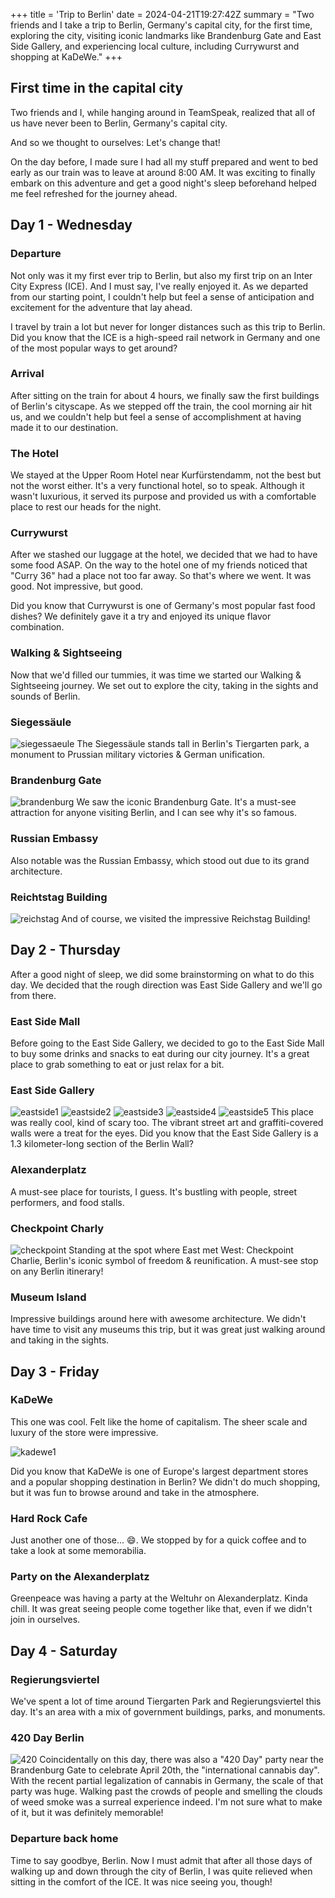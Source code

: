 +++
title = 'Trip to Berlin'
date = 2024-04-21T19:27:42Z
summary = "Two friends and I take a trip to Berlin, Germany's capital city, for the first time, exploring the city, visiting iconic landmarks like Brandenburg Gate and East Side Gallery, and experiencing local culture, including Currywurst and shopping at KaDeWe."
+++

## First time in the capital city
Two friends and I, while hanging around in TeamSpeak, realized that all of us have never been to Berlin, Germany's capital city.

And so we thought to ourselves: Let's change that!

On the day before, I made sure I had all my stuff prepared and went to bed early as our train was to leave at around 8:00 AM. It was exciting to finally embark on this adventure and get a good night's sleep beforehand helped me feel refreshed for the journey ahead.

## Day 1 - Wednesday
### Departure
Not only was it my first ever trip to Berlin, but also my first trip on an Inter City Express (ICE). And I must say, I've really enjoyed it. As we departed from our starting point, I couldn't help but feel a sense of anticipation and excitement for the adventure that lay ahead.

I travel by train a lot but never for longer distances such as this trip to Berlin. Did you know that the ICE is a high-speed rail network in Germany and one of the most popular ways to get around?

### Arrival
After sitting on the train for about 4 hours, we finally saw the first buildings of Berlin's cityscape. As we stepped off the train, the cool morning air hit us, and we couldn't help but feel a sense of accomplishment at having made it to our destination.

### The Hotel
We stayed at the Upper Room Hotel near Kurfürstendamm, not the best but not the worst either. It's a very functional hotel, so to speak. Although it wasn't luxurious, it served its purpose and provided us with a comfortable place to rest our heads for the night.

### Currywurst
After we stashed our luggage at the hotel, we decided that we had to have some food ASAP. On the way to the hotel one of my friends noticed that "Curry 36" had a place not too far away. So that's where we went. It was good. Not impressive, but good.

Did you know that Currywurst is one of Germany's most popular fast food dishes? We definitely gave it a try and enjoyed its unique flavor combination.

### Walking & Sightseeing
Now that we'd filled our tummies, it was time we started our Walking & Sightseeing journey. We set out to explore the city, taking in the sights and sounds of Berlin.

### Siegessäule
![siegessaeule](https://fs.0x29a.me/static/arrival.jpg)
The Siegessäule stands tall in Berlin's Tiergarten park, a monument to Prussian military victories & German unification.

### Brandenburg Gate
![brandenburg](https://fs.0x29a.me/static/brandenburg.jpg)
We saw the iconic Brandenburg Gate. It's a must-see attraction for anyone visiting Berlin, and I can see why it's so famous.

### Russian Embassy
Also notable was the Russian Embassy, which stood out due to its grand architecture.

### Reichtstag Building
![reichstag](https://fs.0x29a.me/static/reichstag1.jpg)
And of course, we visited the impressive Reichstag Building!

## Day 2 - Thursday
After a good night of sleep, we did some brainstorming on what to do this day. We decided that the rough direction was East Side Gallery and we'll go from there.

### East Side Mall
Before going to the East Side Gallery, we decided to go to the East Side Mall to buy some drinks and snacks to eat during our city journey. It's a great place to grab something to eat or just relax for a bit.

### East Side Gallery
![eastside1](https://fs.0x29a.me/static/eastside1.jpg)
![eastside2](https://fs.0x29a.me/static/eastside2.jpg)
![eastside3](https://fs.0x29a.me/static/eastside3.jpg)
![eastside4](https://fs.0x29a.me/static/eastside4.jpg)
![eastside5](https://fs.0x29a.me/static/eastside5.jpg)
This place was really cool, kind of scary too. The vibrant street art and graffiti-covered walls were a treat for the eyes. Did you know that the East Side Gallery is a 1.3 kilometer-long section of the Berlin Wall?

### Alexanderplatz
A must-see place for tourists, I guess. It's bustling with people, street performers, and food stalls.

### Checkpoint Charly
![checkpoint](https://fs.0x29a.me/static/checkpoint.jpg)
Standing at the spot where East met West: Checkpoint Charlie, Berlin's iconic symbol of freedom & reunification. A must-see stop on any Berlin itinerary!

### Museum Island
Impressive buildings around here with awesome architecture. We didn't have time to visit any museums this trip, but it was great just walking around and taking in the sights.

## Day 3 - Friday
### KaDeWe
This one was cool. Felt like the home of capitalism. The sheer scale and luxury of the store were impressive.

![kadewe1](https://fs.0x29a.me/static/kadewe1.jpg)

Did you know that KaDeWe is one of Europe's largest department stores and a popular shopping destination in Berlin? We didn't do much shopping, but it was fun to browse around and take in the atmosphere.

### Hard Rock Cafe
Just another one of those... :smile:. We stopped by for a quick coffee and to take a look at some memorabilia.

### Party on the Alexanderplatz
Greenpeace was having a party at the Weltuhr on Alexanderplatz. Kinda chill. It was great seeing people come together like that, even if we didn't join in ourselves.

## Day 4 - Saturday
### Regierungsviertel
We've spent a lot of time around Tiergarten Park and Regierungsviertel this day. It's an area with a mix of government buildings, parks, and monuments.

### 420 Day Berlin
![420](https://fs.0x29a.me/static/420.jpg)
Coincidentally on this day, there was also a "420 Day" party near the Brandenburg Gate to celebrate April 20th, the "international cannabis day". With the recent partial legalization of cannabis in Germany, the scale of that party was huge. Walking past the crowds of people and smelling the clouds of weed smoke was a surreal experience indeed. I'm not sure what to make of it, but it was definitely memorable!

### Departure back home
Time to say goodbye, Berlin. Now I must admit that after all those days of walking up and down through the city of Berlin, I was quite relieved when sitting in the comfort of the ICE. It was nice seeing you, though!